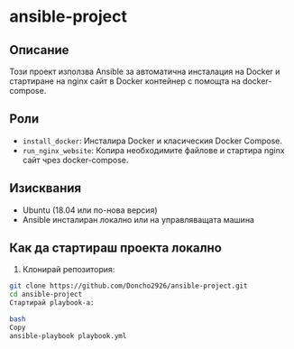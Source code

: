 # ansible-project

## Описание

Този проект използва Ansible за автоматична инсталация на Docker и стартиране на nginx сайт в Docker контейнер с помощта на docker-compose.

## Роли

- `install_docker`: Инсталира Docker и класическия Docker Compose.
- `run_nginx_website`: Копира необходимите файлове и стартира nginx сайт чрез docker-compose.

## Изисквания

- Ubuntu (18.04 или по-нова версия)
- Ansible инсталиран локално или на управляващата машина

## Как да стартираш проекта локално

1. Клонирай репозитория:

```bash
git clone https://github.com/Doncho2926/ansible-project.git
cd ansible-project
Стартирай playbook-а:

bash
Copy
ansible-playbook playbook.yml